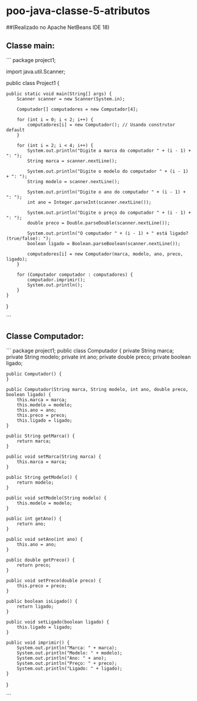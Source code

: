 # poo-java-classe-5-atributos

##(Realizado no Apache NetBeans IDE 18)

## Classe main:

´´´
package project1;

import java.util.Scanner;

public class Project1 {

    public static void main(String[] args) {
        Scanner scanner = new Scanner(System.in);

        Computador[] computadores = new Computador[4];

        for (int i = 0; i < 2; i++) {
            computadores[i] = new Computador(); // Usando construtor default
        }

        for (int i = 2; i < 4; i++) {
            System.out.println("Digite a marca do computador " + (i - 1) + ": ");
            String marca = scanner.nextLine();

            System.out.println("Digite o modelo do computador " + (i - 1) + ": ");
            String modelo = scanner.nextLine();

            System.out.println("Digite o ano do computador " + (i - 1) + ": ");
            int ano = Integer.parseInt(scanner.nextLine());

            System.out.println("Digite o preço do computador " + (i - 1) + ": ");
            double preco = Double.parseDouble(scanner.nextLine());

            System.out.println("O computador " + (i - 1) + " está ligado? (true/false): ");
            boolean ligado = Boolean.parseBoolean(scanner.nextLine());

            computadores[i] = new Computador(marca, modelo, ano, preco, ligado);
        }

        for (Computador computador : computadores) {
            computador.imprimir();
            System.out.println();
        }
    }
}

´´´

## Classe Computador:

´´´
package project1;
public class Computador {
    private String marca;
    private String modelo;
    private int ano;
    private double preco;
    private boolean ligado;

    public Computador() {
    }

    public Computador(String marca, String modelo, int ano, double preco, boolean ligado) {
        this.marca = marca;
        this.modelo = modelo;
        this.ano = ano;
        this.preco = preco;
        this.ligado = ligado;
    }

    public String getMarca() {
        return marca;
    }

    public void setMarca(String marca) {
        this.marca = marca;
    }

    public String getModelo() {
        return modelo;
    }

    public void setModelo(String modelo) {
        this.modelo = modelo;
    }

    public int getAno() {
        return ano;
    }

    public void setAno(int ano) {
        this.ano = ano;
    }

    public double getPreco() {
        return preco;
    }

    public void setPreco(double preco) {
        this.preco = preco;
    }

    public boolean isLigado() {
        return ligado;
    }

    public void setLigado(boolean ligado) {
        this.ligado = ligado;
    }

    public void imprimir() {
        System.out.println("Marca: " + marca);
        System.out.println("Modelo: " + modelo);
        System.out.println("Ano: " + ano);
        System.out.println("Preço: " + preco);
        System.out.println("Ligado: " + ligado);
    }
}

´´´
